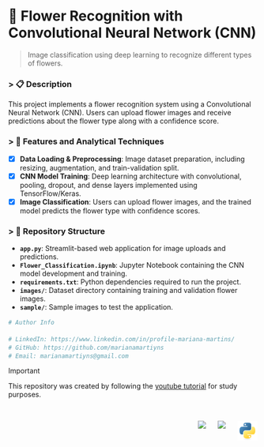 # 🌺 Flower Recognition with Convolutional Neural Network (CNN)

> Image classification using deep learning to recognize different types of flowers.

### > 📋 Description

This project implements a flower recognition system using a Convolutional Neural Network (CNN). Users can upload flower images and receive predictions about the flower type along with a confidence score.

### > 🧩 Features and Analytical Techniques

- [x] **Data Loading & Preprocessing**: Image dataset preparation, including resizing, augmentation, and train-validation split.
- [x] **CNN Model Training**: Deep learning architecture with convolutional, pooling, dropout, and dense layers implemented using TensorFlow/Keras.
- [x] **Image Classification**: Users can upload flower images, and the trained model predicts the flower type with confidence scores.

### > 📂 Repository Structure

- **`app.py`**: Streamlit-based web application for image uploads and predictions.
- **`Flower_Classification.ipynb`**: Jupyter Notebook containing the CNN model development and training.
- **`requirements.txt`**: Python dependencies required to run the project.
- **`images/`**: Dataset directory containing training and validation flower images.
- **`sample/`**: Sample images to test the application.

```py
# Author Info

# LinkedIn: https://www.linkedin.com/in/profile-mariana-martins/
# GitHub: https://github.com/marianamartiyns
# Email: marianamartiyns@gmail.com
```
> [!IMPORTANT]  
> This repository was created by following the [youtube tutorial](https://youtu.be/h6TJiGrYINk?si=5UQpgBVsHu5QLD21)
 for study purposes. <br>

<br>

<img align="right" width ='40px' src ='https://raw.githubusercontent.com/devicons/devicon/master/icons/python/python-original.svg'> </a>
<img align="right" width ='40px' src ='https://upload.wikimedia.org/wikipedia/commons/a/ab/TensorFlow_logo.svg'> </a>
<img align="right" width ='40px' src ='https://streamlit.io/images/brand/streamlit-mark-color.svg'> </a>
